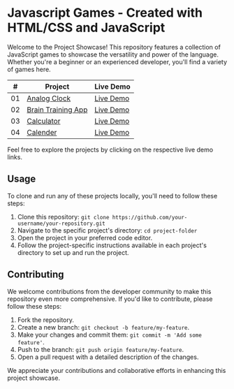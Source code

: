 # Javascript Games - Created with HTML/CSS and JavaScript

Welcome to the Project Showcase! This repository features a collection of JavaScript games to showcase the versatility and power of the language. Whether you're a beginner or an experienced developer, you'll find a variety of games here.


|  #  | Project                                                                                                                     | Live Demo                                                                         |
| :-: | --------------------------------------------------------------------------------------------------------------------------- | --------------------------------------------------------------------------------- |
| 01  | [Analog Clock](https://github.com/Mohammed-Ramzan/JavaScript-Projects-Showcase/tree/main/Analog%20Clock)                             | [Live Demo](https://mohammed-ramzan.github.io/JavaScript-Projects-Showcase/Analog%20Clock/)               |
| 02  | [Brain Training App](https://github.com/Mohammed-Ramzan/JavaScript-Projects-Showcase/tree/main/Brain%20Training%20App)                               | [Live Demo](https://mohammed-ramzan.github.io/JavaScript-Projects-Showcase/Brain%20Training%20App/)                |
| 03  | [Calculator](https://github.com/Mohammed-Ramzan/JavaScript-Projects-Showcase/tree/main/Calculator)                       | [Live Demo](https://mohammed-ramzan.github.io/JavaScript-Projects-Showcase/Calculator/) |
| 04  | [Calender](https://github.com/Mohammed-Ramzan/JavaScript-Projects-Showcase/tree/main/Calender)                          | [Live Demo](https://mohammed-ramzan.github.io/JavaScript-Projects-Showcase/Calender/)          |

Feel free to explore the projects by clicking on the respective live demo links.

## Usage

To clone and run any of these projects locally, you'll need to follow these steps:

1. Clone this repository: `git clone https://github.com/your-username/your-repository.git`
2. Navigate to the specific project's directory: `cd project-folder`
3. Open the project in your preferred code editor.
4. Follow the project-specific instructions available in each project's directory to set up and run the project.

## Contributing

We welcome contributions from the developer community to make this repository even more comprehensive. If you'd like to contribute, please follow these steps:

1. Fork the repository.
2. Create a new branch: `git checkout -b feature/my-feature`.
3. Make your changes and commit them: `git commit -m 'Add some feature'`.
4. Push to the branch: `git push origin feature/my-feature`.
5. Open a pull request with a detailed description of the changes.

We appreciate your contributions and collaborative efforts in enhancing this project showcase.
